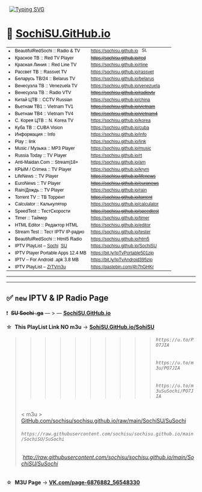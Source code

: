  
[![Typing SVG](https://readme-typing-svg.herokuapp.com?&weight=60&size=50&pause=1000&color=F00400&vCenter=true&width=1000&lines=Радио+/+ТВ+/+Музыка+/+Гаджет)](https://git.io/typing-svg)

# 🚩 <a href="https://sochisu.github.io" target="_blank" alt="">SochiSU.GitHub.io</a>
<table border="0" style="color:black;font-family:Arial,Tahoma,sans-serif;font-size:12px;white-space:nowrap;">
<col width="188px">
<col width="220px">
<tr><td><li>BeautifulRedSochi :: Radio & TV</li></td><td><a href="https://sochisu.github.io/htm5" target="_blank" alt="BeautifulRedSochi :: Radio & TV" title="Radio TV Music Gadget">https://sochisu.github.io</a> &nbsp; <a href="https://sochisu.github.io" target="_blank"><img src="https://sochisu.github.io/logo/favicon.ico" alt="SU Sochi vVSi Ga" title="&#9733; :: Sochi SU GitHab" height="12px" width="12px" style="border:0;border-color:white;"/></a></td></tr>
<tr><td><li>Красное ТВ :: Red TV Player</li></td><td><a href="https://sochisu.github.io/red" target="_blank" alt="Красное ТВ :: Red TV Player" title="RED TV"><s>https://sochisu.github.io/red</s></a></td></tr>
<tr><td><li>Красная Линия :: Red Line TV</li></td><td><a href="https://sochisu.github.io/rline" target="_blank" alt="ТВ Красная Линия :: Red Line TV" title="Red Line TV">https://sochisu.github.io/rline</a></td></tr>
<tr><td><li>Рассвет ТВ :: Rassvet TV</li></td><td><a href="https://sochisu.github.io/rassvet" target="_blank" alt="ТВ Рассвет :: Rassvet TV" title="Rassvet TV">https://sochisu.github.io/rassvet</a></td></tr>
<tr><td><li>Беларусь ТВ/24 :: Belarus TV</li></td><td><a href="https://sochisu.github.io/belarus" target="_blank" alt="Беларусь ТВ/24 :: Belarus TV/24" title="Belarus TV">https://sochisu.github.io/belarus</a></td></tr>
<tr><td><li>Венесуэла ТВ :: Venezuela TV</li></td><td><a href="https://sochisu.github.io/venezuela" target="_blank" alt="Венесуэла ТВ :: Venezuela Television" title="Venezuela Television">https://sochisu.github.io/venezuela</a></td></tr>
<tr><td><li>Венесуэла ТВ :: Radio VTV</li></td><td><a href="https://sochisu.github.io/radiovtv" target="_blank" alt="Венесуэла ТВ :: Radio VTV" title="RadioWeb VTV"><s>https://sochisu.github.io/radiovtv</s></a></td></tr>
<tr><td><li>Китай ЦТВ :: CCTV Russian</li></td><td><a href="https://sochisu.github.io/china" target="_blank" alt="Китай ЦТВ :: CCTV Russian" title="China TV">https://sochisu.github.io/china</a></td></tr>
<tr><td><li>Вьетнам ТВ1 :: Vietnam TV1</li></td><td><a href="https://sochisu.github.io/vietnam" target="_blank" alt="Вьетнам ТВ :: Vietnam TV1" title="Information channel"><s>https://sochisu.github.io/vietnam</s></a></td></tr>
<tr><td><li>Вьетнам ТВ4 :: Vietnam TV4</li></td><td><a href="https://sochisu.github.io/vietnam4" target="_blank" alt="Вьетнам ТВ :: Vietnam TV4" title="International channel"><s>https://sochisu.github.io/vietnam4</s></a></td></tr>
<tr><td><li>С. Корея ЦТВ :: N. Korea TV</li></td><td><a href="https://sochisu.github.io/korea" target="_blank" alt="С. Корея ЦТВ :: N. Korea CTV" title="Korea TV">https://sochisu.github.io/korea</a></td></tr>
<tr><td><li>Куба ТВ :: CUBA Vision</li></td><td><a href="https://sochisu.github.io/cuba" target="_blank" alt="Куба ТВ :: CUBA Vision" title="Cuba TV">https://sochisu.github.io/cuba</a></td></tr>
<tr><td><li>Информация :: Info</li></td><td><a href="https://sochisu.github.io/info" target="_blank" alt="Информация :: Info" title="Info">https://sochisu.github.io/info</a></td></tr>
<tr><td><li>Play :: link</li></td><td><a href="https://sochisu.github.io/link" target="_blank" alt="Play :: link for mobile devices" title="For mobile devices">https://sochisu.github.io/link</a></td></tr>
<tr><td><li>Music / Музыка :: MP3 Player</li></td><td><a href="https://sochisu.github.io/music" target="_blank" alt="Music / Музыка :: MP3 Player" title="MP3 Player">https://sochisu.github.io/music</a></td></tr>
<tr><td><li>Russia Today :: TV Player</li></td><td><a href="https://sochisu.github.io/rt" target="_blank" alt="Russia Today :: TV Player" title="RTDoc TV">https://sochisu.github.io/rt</a></td></tr>
<tr><td><li>Anti-Maidan.Com :: Stream|18+</li></td><td><a href="https://sochisu.github.io/am" target="_blank" alt="Anti-Maidan.Com RLS.tv :: Stream|18+" title="Donetsk Live RLS.tv">https://sochisu.github.io/am</a></td></tr>
<tr><td td><li>КРЫМ / Crimea :: TV Player</li></td><td><a href="https://sochisu.github.io/krym" target="_blank" alt="КРЫМ / Crimea :: TV Player" title="Crimea 1/24 TV">https://sochisu.github.io/krym</a></td></tr>
<tr><td><li>LifeNews :: TV Player</li></td><td><a href="https://sochisu.github.io/lifenews" target="_blank" alt="LifeNews :: TV Player" title="Life.ru TV"><s>https://sochisu.github.io/lifenews</s></a></td></tr>
<tr><td><li>EuroNews :: TV Player</li></td><td><a href="https://sochisu.github.io/euronews" target="_blank" alt="EuroNews :: TV Player" title="EuroNews TV"><s>https://sochisu.github.io/euronews</s></a></td></tr>
<tr><td><li>Rain/Дождь :: TV Player</li></td><td><a href="https://sochisu.github.io/rain" target="_blank" alt="Rain/Дождь :: TV Player" title="TVrain.ru">https://sochisu.github.io/rain</a></td></tr>
<tr><td><li>Torrent TV :: ТВ Торрент</li></td><td><a href="https://sochisu.github.io/torrent" target="_blank" alt="Torrent TV :: ТВ Торрент" title="Torrent TV"><s>https://sochisu.github.io/torrent</s></a></td></tr>
<tr><td><li>Сalculator :: Калькулятор</li></td><td><a href="https://sochisu.github.io/calculator" target="_blank" alt="Сalculator compounding :: Калькулятор компаудинг" title="Calculation percents">https://sochisu.github.io/calculator</a></td></tr>
<tr><td><li>SpeedTest :: ТестСкорости</li></td><td><a href="https://sochisu.github.io/speedtest" target="_blank" alt="SpeedTest internetometr :: ТестСкорости интернетометр" title="Internetometr"><s>https://sochisu.github.io/speedtest</s></a></td></tr>
<tr><td><li>Timer :: Таймер</li></td><td><a href="https://sochisu.github.io/timer" target="_blank" alt="Timer online alarm clock :: Таймер онлайн будильник" title="Online alarm clock">https://sochisu.github.io/timer</a></td></tr>
<tr><td><li>HTML Editor :: Редактор HTML</li></td><td><a href="https://sochisu.github.io/editor" target="_blank" alt="Online HTML Editor (Free) :: Real-Time WYSIWYG" title="Online HTML Code Editor">https://sochisu.github.io/editor</a></td></tr>
<tr><td><li>Stream Test :: Тест IPTV IP-радио</li></td><td><a href="https://sochisu.github.io/tester" target="_blank" alt="VLC Stream Tester :: Тест IPTV IP-радио" title="VLC Player & Playlist Creator">https://sochisu.github.io/tester</a></td></tr>
<tr><td><li>BeautifulRedSochi :: Html5 Radio</li></td><td><a href="https://sochisu.github.io/htm5" target="_blank" alt="Radio Player HTML5 :: IP-радио" title="Mobile Radio">https://sochisu.github.io/htm5</a></td></tr>
<tr><td><li>IPTV PlayList – <a href="http://bit.ly/susochi" target="_blank" alt="SuSochi.m3u Playlist for IP-TV Player" title="HTTP m3u Download or Copy and paste the PlayList link into the IPTV Player">Sochi</a> &nbsp;<a href="https://u.to/m3uSuSochi/PO7JIA" target="_blank" alt="SochiSU.m3u" title="HTTPS m3u Download or Copy and paste the PlayList link into the IPTV Player">SU</a></li></td><td><a href="https://sochisu.github.io/SochiSU" target="_blank" alt="borpas.info/iptvplayer" title="PlayList for IPTV Player">https://sochisu.github.io/SochiSU</a></td></tr>
<tr><td><li>IPTV Player Portable Apps 12.4 MB</li></td><td><a href="https://www.dropbox.com/scl/fi/mao92kxe3w9qyorkw47f5/IpTvPlayerPortable49.1.0Rus.zip?rlkey=48mwapoyla5ofin3ni3cdsqol&dl=1" target="_blank" alt="IP-TV For Windows" title="Download IPTV & IP radio Free Player">https://bit.ly/IpTvPortable501zip</a></td></tr>
<tr><td><li>IPTV – For Android .apk 3.8 MB</li></td><td><a href="https://www.dropbox.com/scl/fi/b9joob4euia4itivw9emb/IpTvAndroid3.9.0.zip?rlkey=qp0fl9dxxbkibm1w37siaq5kc&dl=1" target="_blank" alt="iptv.apk" title="Download IPTV program">https://bit.ly/IpTvAndroid395zip</a></td></tr>
<tr><td><li>IPTV PlayList – <a href="https://u.to/zabava/7PHJIA" target="_blank" alt="zabava РТ wink + Regions" title="Copy and paste the PlayList link into the IPTV Player">ZrTVm3u</a></li></td><td><a href="https://pastebin.com/raw/4h7hGHKr" target="_blank" title="PlayList MultiPleks(ru) + Regions & Free UHD">https://pastebin.com/4h7hGHKr</a></td></tr>
</table>

----

----

## ✅ **`new` IPTV & IP Radio Page**

❗  ~~**SU Sochi .ga**~~ — > — <ins>**[SochiSU.GitHub.io](https://sochisu.github.io)**</ins>

☆  **This PlayList Link NO m3u** → **[SohiSU.GitHub.io/SohiSU](https://sochisu.github.io/SochiSU)**

>>>>>>>>>> ###### `https://u.to/PO7JIA`
>>>>>>>>>> ###### `https://u.to/m3u/PO7JIA`
>>>>>>>>>> ###### `https://u.to/m3uSuSochi/PO7JIA`
> < m3u > <a href="https://github.com/sochisu/sochisu.github.io/raw/main/SochiSU/SuSochi" target="_blank">GitHub.com/sochisu/sochisu.github.io/raw/main/SochiSU/SuSochi</a>
> ###### `https://raw.githubusercontent.com/sochisu/sochisu.github.io/main/SochiSU/SuSochi`
> ###### `http://raw.githubusercontent.com/sochisu/sochisu.github.io/main/SochiSU/SuSochi

☆  **M3U Page** → **[VK.com/page-6876882_56548330](https://vk.com/page-6876882_56548330)**
 
